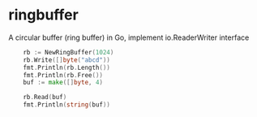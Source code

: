# ringbuffer
A circular buffer (ring buffer) in Go, implement io.ReaderWriter interface


```go
	rb := NewRingBuffer(1024)
	rb.Write([]byte("abcd"))
	fmt.Println(rb.Length())
	fmt.Println(rb.Free())
	buf := make([]byte, 4)

	rb.Read(buf)
	fmt.Println(string(buf))
```